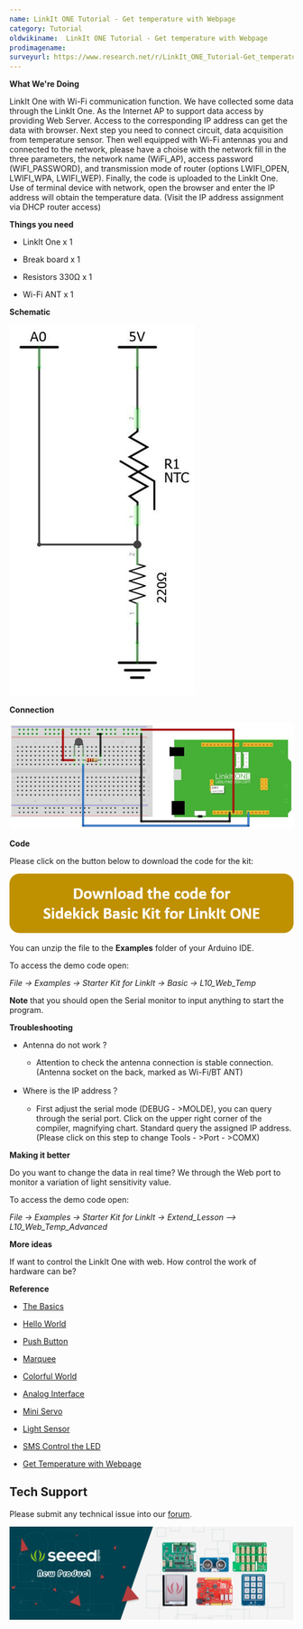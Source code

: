 ```yaml
---
name: LinkIt ONE Tutorial - Get temperature with Webpage
category: Tutorial
oldwikiname:  LinkIt ONE Tutorial - Get temperature with Webpage
prodimagename:  
surveyurl: https://www.research.net/r/LinkIt_ONE_Tutorial-Get_temperature_with_Webpage
---
```

**What We're Doing**

LinkIt One with Wi-Fi communication function. We have collected some data through the LinkIt One.  As the Internet AP to support data access by providing Web Server. Access to the corresponding IP address can get the data with browser. Next step you need to connect circuit, data acquisition from temperature sensor. Then well equipped with Wi-Fi antennas you and connected to the network, please have a choise with the network fill in the three parameters, the network name (WiFi_AP), access password (WIFI_PASSWORD), and transmission mode of router (options LWIFI_OPEN, LWIFI_WPA, LWIFI_WEP). Finally, the code is uploaded to the LinkIt One. Use of terminal device with network, open the browser and enter the IP address will obtain the temperature data. (Visit the IP address assignment via DHCP router access)

**Things you need**

*   LinkIt One x 1

*   Break board x 1

*   Resistors 330Ω x 1
*   Wi-Fi ANT x 1

**Schematic**

![](https://github.com/SeeedDocument/LinkIt_ONE_Tutorial-Get_temperature_with_Webpage/raw/master/img/LinkItONE_Kit_10_1.jpg)

**Connection**

![](https://github.com/SeeedDocument/LinkIt_ONE_Tutorial-Get_temperature_with_Webpage/raw/master/img/LinkItONE_Kit_10_2.jpg)

**Code**

Please click on the button below to download the code for the kit:

[![](https://github.com/SeeedDocument/LinkIt_ONE_Tutorial-Get_temperature_with_Webpage/raw/master/img/Code_sidekick_linkit.png)](https://github.com/Seeed-Studio/Sidekick_Basic_Kit_for_LinkIt)

You can unzip the file to the **Examples** folder of your Arduino IDE.

To access the demo code open:

_File -&gt; Examples -&gt; Starter Kit for LinkIt -&gt; Basic -&gt; L10_Web_Temp_

**Note** that you should open the Serial monitor to input anything to start the program.

**Troubleshooting**

*   Antenna do not work ?

    *   Attention to check the antenna connection is stable connection. (Antenna socket on the back, marked as Wi-Fi/BT ANT)

*   Where is the IP address？

    *   First adjust the serial mode (DEBUG - &gt;MOLDE), you can query through the serial port. Click on the upper right corner of the compiler, magnifying chart. Standard query the assigned IP address. (Please click on  this step to change Tools - &gt;Port - &gt;COMX)

**Making it better**

Do you want to change the data in real time? We through the Web port to monitor a variation of light sensitivity value.

To access the demo code open:

_File -&gt; Examples -&gt; Starter Kit for LinkIt -&gt; Extend_Lesson –&gt; L10_Web_Temp_Advanced_

**More ideas**

If want to control the LinkIt One with web. How control the work of hardware can be?

**Reference**

*   [The Basics](/LinkIt_ONE_Tutorial-The_Basics)

*   [Hello World](/LinkIt_ONE_Tutorial-Hello_World)

*   [Push Button](/LinkIt_ONE_Tutorial-Push_Button)

*   [Marquee](/LinkIt_ONE_Tutorial-Marquee)

*   [Colorful World](/LinkIt_ONE_Tutorial-Colorful_World)

*   [Analog Interface](/LinkIt_ONE_Tutorial-Analog_Interface)

*   [Mini Servo](/LinkIt-ONE-Tutorial---Mini-Servo)

*   [Light Sensor](/LinkIt_ONE_Tutorial-Light-Sensor)

*   [SMS Control the LED](/LinkIt_ONE_Tutorial-SMS_control_the_LED)

*   [Get Temperature with Webpage](/LinkIt_ONE_Tutorial-Get_temperature_with_Webpage)

## Tech Support
Please submit any technical issue into our [forum](http://forum.seeedstudio.com/). <br /><p style="text-align:center"><a href="https://www.seeedstudio.com/act-4.html" target="_blank"><img src="https://github.com/SeeedDocument/Wiki_Banner/raw/master/new_product.jpg" /></a></p>